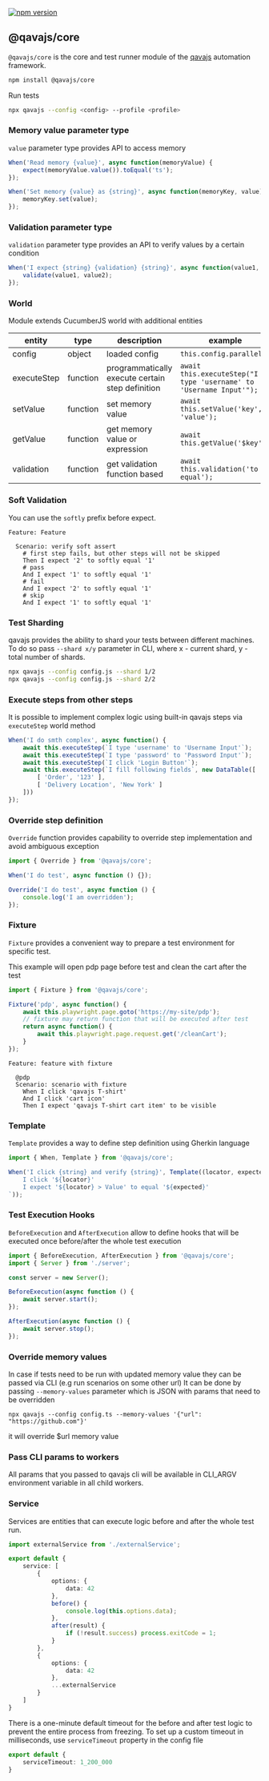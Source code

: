 [![npm version](https://badge.fury.io/js/@qavajs%2Fcore.svg)](https://badge.fury.io/js/@qavajs%2Fcore)

## @qavajs/core

`@qavajs/core` is the core and test runner module of the [qavajs](https://github.com/qavajs) automation framework.
          
```bash
npm install @qavajs/core
```

Run tests

```bash
npx qavajs --config <config> --profile <profile>
```

### Memory value parameter type
`value` parameter type provides API to access memory

```javascript
When('Read memory {value}', async function(memoryValue) {
    expect(memoryValue.value()).toEqual('ts');
});

When('Set memory {value} as {string}', async function(memoryKey, value) {
    memoryKey.set(value);
});
```

### Validation parameter type
`validation` parameter type provides an API to verify values by a certain condition

```javascript
When('I expect {string} {validation} {string}', async function(value1, validate, value2) {
    validate(value1, value2);
});
```

### World
Module extends CucumberJS world with additional entities

| entity      | type     | description                                      | example                                                            |
|-------------|----------|--------------------------------------------------|--------------------------------------------------------------------|
| config      | object   | loaded config                                    | `this.config.parallel`                                             |
| executeStep | function | programmatically execute certain step definition | `await this.executeStep("I type 'username' to 'Username Input'");` |
| setValue    | function | set memory value                                 | `await this.setValue('key', 'value');`                             |
| getValue    | function | get memory value or expression                   | `await this.getValue('$key');`                                     |
| validation  | function | get validation function based                    | `await this.validation('to equal');`                               |

### Soft Validation
You can use the `softly` prefix before expect.
```gherkin
Feature: Feature

  Scenario: verify soft assert
    # first step fails, but other steps will not be skipped
    Then I expect '2' to softly equal '1'
    # pass
    And I expect '1' to softly equal '1'
    # fail
    And I expect '2' to softly equal '1'
    # skip
    And I expect '1' to softly equal '1'
```

### Test Sharding
qavajs provides the ability to shard your tests between different machines. To do so pass `--shard x/y` parameter in CLI,
where x - current shard, y - total number of shards.

```bash
npx qavajs --config config.js --shard 1/2
npx qavajs --config config.js --shard 2/2
```

### Execute steps from other steps
It is possible to implement complex logic using built-in qavajs steps via `executeStep` world method
```javascript
When('I do smth complex', async function() {
    await this.executeStep(`I type 'username' to 'Username Input'`);
    await this.executeStep(`I type 'password' to 'Password Input'`);
    await this.executeStep(`I click 'Login Button'`);
    await this.executeStep(`I fill following fields`, new DataTable([
        [ 'Order', '123' ],
        [ 'Delivery Location', 'New York' ]
    ]))
});
```

### Override step definition
`Override` function provides capability to override step implementation and avoid ambiguous exception

```typescript
import { Override } from '@qavajs/core';

When('I do test', async function () {});

Override('I do test', async function () {
    console.log('I am overridden');
});
```

### Fixture
`Fixture` provides a convenient way to prepare a test environment for specific test.

This example will open pdp page before test and clean the cart after the test
```typescript
import { Fixture } from '@qavajs/core';

Fixture('pdp', async function() {
    await this.playwright.page.goto('https://my-site/pdp');
    // fixture may return function that will be executed after test
    return async function() {
        await this.playwright.page.request.get('/cleanCart');
    }
});
```

```gherkin
Feature: feature with fixture

  @pdp
  Scenario: scenario with fixture
    When I click 'qavajs T-shirt'
    And I click 'cart icon'
    Then I expect 'qavajs T-shirt cart item' to be visible
```

### Template
`Template` provides a way to define step definition using Gherkin language

```typescript
import { When, Template } from '@qavajs/core';

When('I click {string} and verify {string}', Template((locator, expected) => `
    I click '${locator}'
    I expect '${locator} > Value' to equal '${expected}'
`));
```

### Test Execution Hooks
`BeforeExecution` and `AfterExecution` allow to define hooks that will be executed 
once before/after the whole test execution

```typescript
import { BeforeExecution, AfterExecution } from '@qavajs/core';
import { Server } from './server';

const server = new Server();

BeforeExecution(async function () {
    await server.start();
});

AfterExecution(async function () {
    await server.stop();
});
```

### Override memory values
In case if tests need to be run with updated memory value they can be passed via CLI (e.g run scenarios on some other url)
It can be done by passing `--memory-values` parameter which is JSON with params that need to be overridden

```
npx qavajs --config config.ts --memory-values '{"url": "https://github.com"}'
``` 

it will override $url memory value

### Pass CLI params to workers
All params that you passed to qavajs cli will be available in CLI_ARGV environment variable in all child workers.

### Service
Services are entities that can execute logic before and after the whole test run.

```typescript
import externalService from './externalService';

export default {
    service: [
        {
            options: {
                data: 42
            },
            before() {
                console.log(this.options.data);
            },
            after(result) {
                if (!result.success) process.exitCode = 1;
            }
        },
        {
            options: {
                data: 42
            },
            ...externalService
        }
    ]
}
```
There is a one-minute default timeout for the before and after test logic to prevent the entire process from freezing.
To set up a custom timeout in milliseconds, use `serviceTimeout` property in the config file
```typescript
export default {
    serviceTimeout: 1_200_000
}
```

